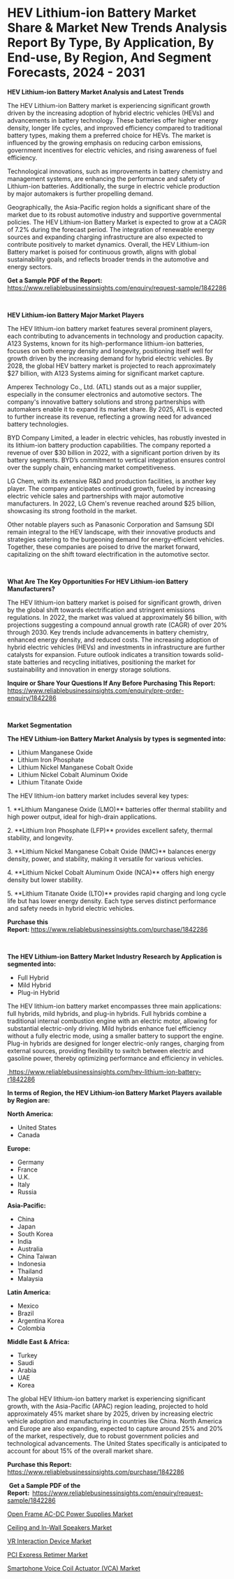 <p><h1>HEV Lithium-ion Battery Market Share & Market New Trends Analysis Report By Type, By Application, By End-use, By Region, And Segment Forecasts, 2024 - 2031</h1></p><p><strong>HEV Lithium-ion Battery Market Analysis and Latest Trends</strong></p>
<p><p>The HEV Lithium-ion Battery market is experiencing significant growth driven by the increasing adoption of hybrid electric vehicles (HEVs) and advancements in battery technology. These batteries offer higher energy density, longer life cycles, and improved efficiency compared to traditional battery types, making them a preferred choice for HEVs. The market is influenced by the growing emphasis on reducing carbon emissions, government incentives for electric vehicles, and rising awareness of fuel efficiency. </p><p>Technological innovations, such as improvements in battery chemistry and management systems, are enhancing the performance and safety of Lithium-ion batteries. Additionally, the surge in electric vehicle production by major automakers is further propelling demand. </p><p>Geographically, the Asia-Pacific region holds a significant share of the market due to its robust automotive industry and supportive governmental policies. The HEV Lithium-ion Battery Market is expected to grow at a CAGR of 7.2% during the forecast period. The integration of renewable energy sources and expanding charging infrastructure are also expected to contribute positively to market dynamics. Overall, the HEV Lithium-ion Battery market is poised for continuous growth, aligns with global sustainability goals, and reflects broader trends in the automotive and energy sectors.</p></p>
<p><strong>Get a Sample PDF of the Report:&nbsp;</strong> <a href="https://www.reliablebusinessinsights.com/enquiry/request-sample/1842286?utm_campaign=1734&utm_medium=2&utm_source=Github&utm_content=ia&utm_term=19102024&utm_id=hev-lithium-ion-battery">https://www.reliablebusinessinsights.com/enquiry/request-sample/1842286</a></p>
<p>&nbsp;</p>
<p><strong>HEV Lithium-ion Battery Major Market Players</strong></p>
<p><p>The HEV lithium-ion battery market features several prominent players, each contributing to advancements in technology and production capacity. A123 Systems, known for its high-performance lithium-ion batteries, focuses on both energy density and longevity, positioning itself well for growth driven by the increasing demand for hybrid electric vehicles. By 2028, the global HEV battery market is projected to reach approximately $27 billion, with A123 Systems aiming for significant market capture.</p><p>Amperex Technology Co., Ltd. (ATL) stands out as a major supplier, especially in the consumer electronics and automotive sectors. The company's innovative battery solutions and strong partnerships with automakers enable it to expand its market share. By 2025, ATL is expected to further increase its revenue, reflecting a growing need for advanced battery technologies.</p><p>BYD Company Limited, a leader in electric vehicles, has robustly invested in its lithium-ion battery production capabilities. The company reported a revenue of over $30 billion in 2022, with a significant portion driven by its battery segments. BYD’s commitment to vertical integration ensures control over the supply chain, enhancing market competitiveness. </p><p>LG Chem, with its extensive R&D and production facilities, is another key player. The company anticipates continued growth, fueled by increasing electric vehicle sales and partnerships with major automotive manufacturers. In 2022, LG Chem's revenue reached around $25 billion, showcasing its strong foothold in the market.</p><p>Other notable players such as Panasonic Corporation and Samsung SDI remain integral to the HEV landscape, with their innovative products and strategies catering to the burgeoning demand for energy-efficient vehicles. Together, these companies are poised to drive the market forward, capitalizing on the shift toward electrification in the automotive sector.</p></p>
<p>&nbsp;</p>
<p><strong>What Are The Key Opportunities For HEV Lithium-ion Battery Manufacturers?</strong></p>
<p><p>The HEV lithium-ion battery market is poised for significant growth, driven by the global shift towards electrification and stringent emissions regulations. In 2022, the market was valued at approximately $6 billion, with projections suggesting a compound annual growth rate (CAGR) of over 20% through 2030. Key trends include advancements in battery chemistry, enhanced energy density, and reduced costs. The increasing adoption of hybrid electric vehicles (HEVs) and investments in infrastructure are further catalysts for expansion. Future outlook indicates a transition towards solid-state batteries and recycling initiatives, positioning the market for sustainability and innovation in energy storage solutions.</p></p>
<p><strong>Inquire or Share Your Questions If Any Before Purchasing This Report:</strong> <a href="https://www.reliablebusinessinsights.com/enquiry/pre-order-enquiry/1842286?utm_campaign=1734&utm_medium=2&utm_source=Github&utm_content=ia&utm_term=19102024&utm_id=hev-lithium-ion-battery">https://www.reliablebusinessinsights.com/enquiry/pre-order-enquiry/1842286</a></p>
<p>&nbsp;</p>
<p><strong>Market Segmentation</strong></p>
<p><strong>The HEV Lithium-ion Battery Market Analysis by types is segmented into:</strong></p>
<p><ul><li>Lithium Manganese Oxide</li><li>Lithium Iron Phosphate</li><li>Lithium Nickel Manganese Cobalt Oxide</li><li>Lithium Nickel Cobalt Aluminum Oxide</li><li>Lithium Titanate Oxide</li></ul></p>
<p><p>The HEV lithium-ion battery market includes several key types: </p><p>1. **Lithium Manganese Oxide (LMO)** batteries offer thermal stability and high power output, ideal for high-drain applications. </p><p>2. **Lithium Iron Phosphate (LFP)** provides excellent safety, thermal stability, and longevity. </p><p>3. **Lithium Nickel Manganese Cobalt Oxide (NMC)** balances energy density, power, and stability, making it versatile for various vehicles. </p><p>4. **Lithium Nickel Cobalt Aluminum Oxide (NCA)** offers high energy density but lower stability. </p><p>5. **Lithium Titanate Oxide (LTO)** provides rapid charging and long cycle life but has lower energy density. Each type serves distinct performance and safety needs in hybrid electric vehicles.</p></p>
<p><strong>Purchase this Report:&nbsp;</strong><a href="https://www.reliablebusinessinsights.com/purchase/1842286?utm_campaign=1734&utm_medium=2&utm_source=Github&utm_content=ia&utm_term=19102024&utm_id=hev-lithium-ion-battery">https://www.reliablebusinessinsights.com/purchase/1842286</a></p>
<p>&nbsp;</p>
<p><strong>The HEV Lithium-ion Battery Market Industry Research by Application is segmented into:</strong></p>
<p><ul><li>Full Hybrid</li><li>Mild Hybrid</li><li>Plug-in Hybrid</li></ul></p>
<p><p>The HEV lithium-ion battery market encompasses three main applications: full hybrids, mild hybrids, and plug-in hybrids. Full hybrids combine a traditional internal combustion engine with an electric motor, allowing for substantial electric-only driving. Mild hybrids enhance fuel efficiency without a fully electric mode, using a smaller battery to support the engine. Plug-in hybrids are designed for longer electric-only ranges, charging from external sources, providing flexibility to switch between electric and gasoline power, thereby optimizing performance and efficiency in vehicles.</p></p>
<p><a href="https://www.reliablebusinessinsights.com/hev-lithium-ion-battery-r1842286?utm_campaign=1734&utm_medium=2&utm_source=Github&utm_content=ia&utm_term=19102024&utm_id=hev-lithium-ion-battery">&nbsp;https://www.reliablebusinessinsights.com/hev-lithium-ion-battery-r1842286</a></p>
<p><strong>In terms of Region, the HEV Lithium-ion Battery Market Players available by Region are:</strong></p>
<p>
    <p> <strong> North America: </strong>
        <ul>
            <li>United States</li>
            <li>Canada</li>
        </ul>
        </p> 
    <p> <strong> Europe: </strong>
        <ul>
            <li>Germany</li>
            <li>France</li>
            <li>U.K.</li>
            <li>Italy</li>
            <li>Russia</li>
        </ul>
        </p> 
    <p> <strong> Asia-Pacific: </strong>
        <ul>
            <li>China</li>
            <li>Japan</li>
            <li>South Korea</li>
            <li>India</li>
            <li>Australia</li>
            <li>China Taiwan</li>
            <li>Indonesia</li>
            <li>Thailand</li>
            <li>Malaysia</li>
        </ul>
        </p> 
    <p> <strong> Latin America: </strong>
        <ul>
            <li>Mexico</li>
            <li>Brazil</li>
            <li>Argentina Korea</li>
            <li>Colombia</li>
        </ul>
        </p> 
    <p> <strong> Middle East & Africa: </strong>
        <ul>
            <li>Turkey</li>
            <li>Saudi</li>
            <li>Arabia</li>
            <li>UAE</li>
            <li>Korea</li>
        </ul>
    </p>
    </p>
<p><p>The global HEV lithium-ion battery market is experiencing significant growth, with the Asia-Pacific (APAC) region leading, projected to hold approximately 45% market share by 2025, driven by increasing electric vehicle adoption and manufacturing in countries like China. North America and Europe are also expanding, expected to capture around 25% and 20% of the market, respectively, due to robust government policies and technological advancements. The United States specifically is anticipated to account for about 15% of the overall market share.</p></p>
<p><strong>Purchase this Report: </strong><a href="https://www.reliablebusinessinsights.com/purchase/1842286?utm_campaign=1734&utm_medium=2&utm_source=Github&utm_content=ia&utm_term=19102024&utm_id=hev-lithium-ion-battery">https://www.reliablebusinessinsights.com/purchase/1842286</a></p>
<p>&nbsp;<strong>Get a Sample PDF of the Report:&nbsp;&nbsp;</strong><a href="https://www.reliablebusinessinsights.com/enquiry/request-sample/1842286?utm_campaign=1734&utm_medium=2&utm_source=Github&utm_content=ia&utm_term=19102024&utm_id=hev-lithium-ion-battery">https://www.reliablebusinessinsights.com/enquiry/request-sample/1842286</a></p>
<p><strong></strong></p>
<p><p><a href="https://www.linkedin.com/pulse/open-frame-ac-dc-power-supplies-market-evolution-o6bje?utm_campaign=1734&utm_medium=2&utm_source=Github&utm_content=ia&utm_term=19102024&utm_id=hev-lithium-ion-battery">Open Frame AC-DC Power Supplies Market</a></p><p><a href="https://www.linkedin.com/pulse/ceiling-in-wall-speakers-market-research-report-exploring-npk8e?utm_campaign=1734&utm_medium=2&utm_source=Github&utm_content=ia&utm_term=19102024&utm_id=hev-lithium-ion-battery">Ceiling and In-Wall Speakers Market</a></p><p><a href="https://www.linkedin.com/pulse/decoding-vr-interaction-device-market-signals-growth-algorithms-omuse?utm_campaign=1734&utm_medium=2&utm_source=Github&utm_content=ia&utm_term=19102024&utm_id=hev-lithium-ion-battery">VR Interaction Device Market</a></p><p><a href="https://www.linkedin.com/pulse/pci-express-retimer-market-outlook-share-analysis--npaie?utm_campaign=1734&utm_medium=2&utm_source=Github&utm_content=ia&utm_term=19102024&utm_id=hev-lithium-ion-battery">PCI Express Retimer Market</a></p><p><a href="https://www.linkedin.com/pulse/smartphone-voice-coil-actuator-vca-market-trends-focusing-7rqee?utm_campaign=1734&utm_medium=2&utm_source=Github&utm_content=ia&utm_term=19102024&utm_id=hev-lithium-ion-battery">Smartphone Voice Coil Actuator (VCA) Market</a></p></p>
